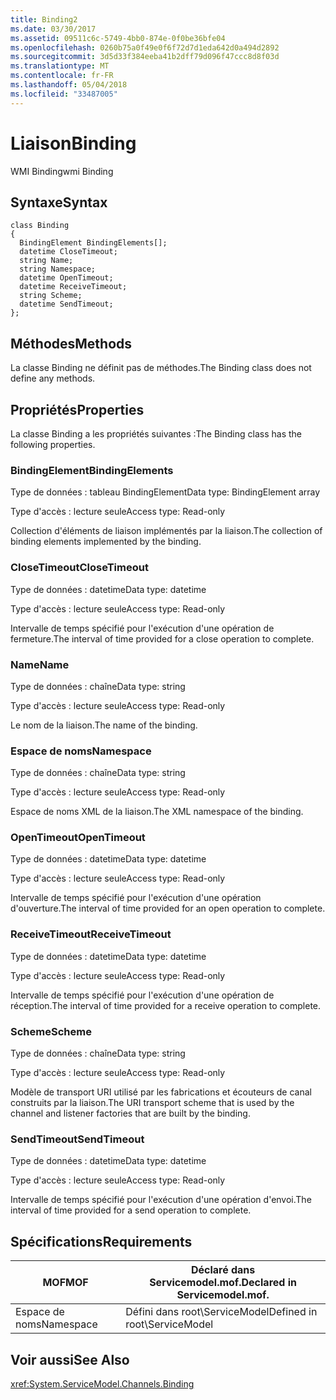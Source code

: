 ```yaml
---
title: Binding2
ms.date: 03/30/2017
ms.assetid: 09511c6c-5749-4bb0-874e-0f0be36bfe04
ms.openlocfilehash: 0260b75a0f49e0f6f72d7d1eda642d0a494d2892
ms.sourcegitcommit: 3d5d33f384eeba41b2dff79d096f47ccc8d8f03d
ms.translationtype: MT
ms.contentlocale: fr-FR
ms.lasthandoff: 05/04/2018
ms.locfileid: "33487005"
---
```

# <a name="binding"></a><span data-ttu-id="4fefc-102">Liaison</span><span class="sxs-lookup"><span data-stu-id="4fefc-102">Binding</span></span>
<span data-ttu-id="4fefc-103">WMI Binding</span><span class="sxs-lookup"><span data-stu-id="4fefc-103">wmi Binding</span></span>  
  
## <a name="syntax"></a><span data-ttu-id="4fefc-104">Syntaxe</span><span class="sxs-lookup"><span data-stu-id="4fefc-104">Syntax</span></span>  
  
```  
class Binding  
{  
  BindingElement BindingElements[];  
  datetime CloseTimeout;  
  string Name;  
  string Namespace;  
  datetime OpenTimeout;  
  datetime ReceiveTimeout;  
  string Scheme;  
  datetime SendTimeout;  
};  
```  
  
## <a name="methods"></a><span data-ttu-id="4fefc-105">Méthodes</span><span class="sxs-lookup"><span data-stu-id="4fefc-105">Methods</span></span>  
 <span data-ttu-id="4fefc-106">La classe Binding ne définit pas de méthodes.</span><span class="sxs-lookup"><span data-stu-id="4fefc-106">The Binding class does not define any methods.</span></span>  
  
## <a name="properties"></a><span data-ttu-id="4fefc-107">Propriétés</span><span class="sxs-lookup"><span data-stu-id="4fefc-107">Properties</span></span>  
 <span data-ttu-id="4fefc-108">La classe Binding a les propriétés suivantes :</span><span class="sxs-lookup"><span data-stu-id="4fefc-108">The Binding class has the following properties.</span></span>  
  
### <a name="bindingelements"></a><span data-ttu-id="4fefc-109">BindingElement</span><span class="sxs-lookup"><span data-stu-id="4fefc-109">BindingElements</span></span>  
 <span data-ttu-id="4fefc-110">Type de données : tableau BindingElement</span><span class="sxs-lookup"><span data-stu-id="4fefc-110">Data type: BindingElement array</span></span>  
  
 <span data-ttu-id="4fefc-111">Type d'accès : lecture seule</span><span class="sxs-lookup"><span data-stu-id="4fefc-111">Access type: Read-only</span></span>  
  
 <span data-ttu-id="4fefc-112">Collection d'éléments de liaison implémentés par la liaison.</span><span class="sxs-lookup"><span data-stu-id="4fefc-112">The collection of binding elements implemented by the binding.</span></span>  
  
### <a name="closetimeout"></a><span data-ttu-id="4fefc-113">CloseTimeout</span><span class="sxs-lookup"><span data-stu-id="4fefc-113">CloseTimeout</span></span>  
 <span data-ttu-id="4fefc-114">Type de données : datetime</span><span class="sxs-lookup"><span data-stu-id="4fefc-114">Data type: datetime</span></span>  
  
 <span data-ttu-id="4fefc-115">Type d'accès : lecture seule</span><span class="sxs-lookup"><span data-stu-id="4fefc-115">Access type: Read-only</span></span>  
  
 <span data-ttu-id="4fefc-116">Intervalle de temps spécifié pour l'exécution d'une opération de fermeture.</span><span class="sxs-lookup"><span data-stu-id="4fefc-116">The interval of time provided for a close operation to complete.</span></span>  
  
### <a name="name"></a><span data-ttu-id="4fefc-117">Name</span><span class="sxs-lookup"><span data-stu-id="4fefc-117">Name</span></span>  
 <span data-ttu-id="4fefc-118">Type de données : chaîne</span><span class="sxs-lookup"><span data-stu-id="4fefc-118">Data type: string</span></span>  
  
 <span data-ttu-id="4fefc-119">Type d'accès : lecture seule</span><span class="sxs-lookup"><span data-stu-id="4fefc-119">Access type: Read-only</span></span>  
  
 <span data-ttu-id="4fefc-120">Le nom de la liaison.</span><span class="sxs-lookup"><span data-stu-id="4fefc-120">The name of the binding.</span></span>  
  
### <a name="namespace"></a><span data-ttu-id="4fefc-121">Espace de noms</span><span class="sxs-lookup"><span data-stu-id="4fefc-121">Namespace</span></span>  
 <span data-ttu-id="4fefc-122">Type de données : chaîne</span><span class="sxs-lookup"><span data-stu-id="4fefc-122">Data type: string</span></span>  
  
 <span data-ttu-id="4fefc-123">Type d'accès : lecture seule</span><span class="sxs-lookup"><span data-stu-id="4fefc-123">Access type: Read-only</span></span>  
  
 <span data-ttu-id="4fefc-124">Espace de noms XML de la liaison.</span><span class="sxs-lookup"><span data-stu-id="4fefc-124">The XML namespace of the binding.</span></span>  
  
### <a name="opentimeout"></a><span data-ttu-id="4fefc-125">OpenTimeout</span><span class="sxs-lookup"><span data-stu-id="4fefc-125">OpenTimeout</span></span>  
 <span data-ttu-id="4fefc-126">Type de données : datetime</span><span class="sxs-lookup"><span data-stu-id="4fefc-126">Data type: datetime</span></span>  
  
 <span data-ttu-id="4fefc-127">Type d'accès : lecture seule</span><span class="sxs-lookup"><span data-stu-id="4fefc-127">Access type: Read-only</span></span>  
  
 <span data-ttu-id="4fefc-128">Intervalle de temps spécifié pour l'exécution d'une opération d'ouverture.</span><span class="sxs-lookup"><span data-stu-id="4fefc-128">The interval of time provided for an open operation to complete.</span></span>  
  
### <a name="receivetimeout"></a><span data-ttu-id="4fefc-129">ReceiveTimeout</span><span class="sxs-lookup"><span data-stu-id="4fefc-129">ReceiveTimeout</span></span>  
 <span data-ttu-id="4fefc-130">Type de données : datetime</span><span class="sxs-lookup"><span data-stu-id="4fefc-130">Data type: datetime</span></span>  
  
 <span data-ttu-id="4fefc-131">Type d'accès : lecture seule</span><span class="sxs-lookup"><span data-stu-id="4fefc-131">Access type: Read-only</span></span>  
  
 <span data-ttu-id="4fefc-132">Intervalle de temps spécifié pour l'exécution d'une opération de réception.</span><span class="sxs-lookup"><span data-stu-id="4fefc-132">The interval of time provided for a receive operation to complete.</span></span>  
  
### <a name="scheme"></a><span data-ttu-id="4fefc-133">Scheme</span><span class="sxs-lookup"><span data-stu-id="4fefc-133">Scheme</span></span>  
 <span data-ttu-id="4fefc-134">Type de données : chaîne</span><span class="sxs-lookup"><span data-stu-id="4fefc-134">Data type: string</span></span>  
  
 <span data-ttu-id="4fefc-135">Type d'accès : lecture seule</span><span class="sxs-lookup"><span data-stu-id="4fefc-135">Access type: Read-only</span></span>  
  
 <span data-ttu-id="4fefc-136">Modèle de transport URI utilisé par les fabrications et écouteurs de canal construits par la liaison.</span><span class="sxs-lookup"><span data-stu-id="4fefc-136">The URI transport scheme that is used by the channel and listener factories that are built by the binding.</span></span>  
  
### <a name="sendtimeout"></a><span data-ttu-id="4fefc-137">SendTimeout</span><span class="sxs-lookup"><span data-stu-id="4fefc-137">SendTimeout</span></span>  
 <span data-ttu-id="4fefc-138">Type de données : datetime</span><span class="sxs-lookup"><span data-stu-id="4fefc-138">Data type: datetime</span></span>  
  
 <span data-ttu-id="4fefc-139">Type d'accès : lecture seule</span><span class="sxs-lookup"><span data-stu-id="4fefc-139">Access type: Read-only</span></span>  
  
 <span data-ttu-id="4fefc-140">Intervalle de temps spécifié pour l'exécution d'une opération d'envoi.</span><span class="sxs-lookup"><span data-stu-id="4fefc-140">The interval of time provided for a send operation to complete.</span></span>  
  
## <a name="requirements"></a><span data-ttu-id="4fefc-141">Spécifications</span><span class="sxs-lookup"><span data-stu-id="4fefc-141">Requirements</span></span>  
  
|<span data-ttu-id="4fefc-142">MOF</span><span class="sxs-lookup"><span data-stu-id="4fefc-142">MOF</span></span>|<span data-ttu-id="4fefc-143">Déclaré dans Servicemodel.mof.</span><span class="sxs-lookup"><span data-stu-id="4fefc-143">Declared in Servicemodel.mof.</span></span>|  
|---------|-----------------------------------|  
|<span data-ttu-id="4fefc-144">Espace de noms</span><span class="sxs-lookup"><span data-stu-id="4fefc-144">Namespace</span></span>|<span data-ttu-id="4fefc-145">Défini dans root\ServiceModel</span><span class="sxs-lookup"><span data-stu-id="4fefc-145">Defined in root\ServiceModel</span></span>|  
  
## <a name="see-also"></a><span data-ttu-id="4fefc-146">Voir aussi</span><span class="sxs-lookup"><span data-stu-id="4fefc-146">See Also</span></span>  
 <xref:System.ServiceModel.Channels.Binding>
